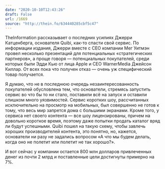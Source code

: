 ```yaml
---
date: "2020-10-10T12:43:26"
draft: False
url: /1669
source: "http://thein.fo/634440285cbf5c47"
---
```


TheInformation рассказывает о последних усилиях Джерри Катценберга, основателя Quibi, как-то спасти свой сервис. По информации издания, Джерри вместе с CEO компании Мег Уитмэн провел несколько презентаций для потенциальных «стратегических партнеров», а проще говоря — потенциальных покупателей, среди которых были Эдди Кью от лица Apple и CEO WarnerMedia Джейсон Киллар. От всех пока что получен отказ — очень уж специфический товар получается.

Я думаю, что не в последнюю очередь незаинтересованность покупателей обусловлена тем, что основатели, стремясь запустить сервис во что бы то ни стало, поставили всё на запуск и оставили слишком много уязвимостей. Сервис коротких шоу, рассчитанных исключительно на просмотр на мобильных, был совершенно не готов к тому, что весь мир запрется дома с большими экранами. Кроме того, у сервиса нет своего контента — все шоу лицензированы, причем на довольно короткое время, поэтому даже попытки продать каталог вряд ли будут успешными. Quibi пошел на такую схему, чтобы завлечь хороших производителей контента, это понятно, но, кажется, основатели ни разу не задались вопросом «А что мы будем делать, когда оно не полетит или полетит не так хорошо?». 

И вот сейчас у компании остается 800 млн долларов привлеченных денег из почти 2 млрд и поставленные цели достигнуты примерно на 7%.
